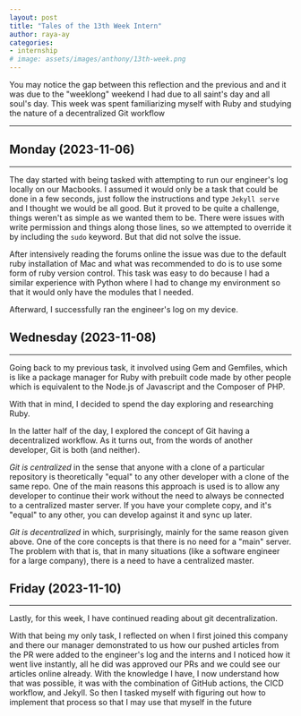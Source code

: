 ```yaml
---
layout: post
title: "Tales of the 13th Week Intern"
author: raya-ay
categories: 
- internship
# image: assets/images/anthony/13th-week.png
---
```


You may notice the gap between this reflection and the previous and and it was due to the "weeklong" weekend I had due to all saint's day and all soul's day. This week was spent familiarizing myself with Ruby and studying the nature of a decentralized Git workflow

---

## Monday (2023-11-06)
---

The day started with being tasked with attempting to run our engineer's log locally on our Macbooks. I assumed it would only be a task that could be done in a few seconds, just follow the instructions and type `Jekyll serve` and I thought we would be all good. But it proved to be quite a challenge, things weren't as simple as we wanted them to be. There were issues with write permission and things along those lines, so we attempted to override it by including the `sudo` keyword. But that did not solve the issue.

After intensively reading the forums online the issue was due to the default ruby installation of Mac and what was recommended to do is to use some form of ruby version control. This task was easy to do because I had a similar experience with Python where I had to change my environment so that it would only have the modules that I needed.

Afterward, I successfully ran the engineer's log on my device.


## Wednesday (2023-11-08)
---

Going back to my previous task, it involved using Gem and Gemfiles, which is like a package manager for Ruby with prebuilt code made by other people which is equivalent to the Node.js of Javascript and the Composer of PHP.

With that in mind, I decided to spend the day exploring and researching Ruby.

In the latter half of the day, I explored the concept of Git having a decentralized workflow. As it turns out, from the words of another developer, Git is both (and neither).

*Git is centralized* in the sense that anyone with a clone of a particular repository is theoretically "equal" to any other developer with a clone of the same repo. One of the main reasons this approach is used is to allow any developer to continue their work without the need to always be connected to a centralized master server. If you have your complete copy, and it's "equal" to any other, you can develop against it and sync up later.

*Git is decentralized* in which, surprisingly, mainly for the same reason given above. One of the core concepts is that there is no need for a "main" server. The problem with that is, that in many situations (like a software engineer for a large company), there is a need to have a centralized master.

## Friday (2023-11-10)
---

Lastly, for this week, I have continued reading about git decentralization.

With that being my only task, I reflected on when I first joined this company and there our manager demonstrated to us how our pushed articles from the PR were added to the engineer's log and the interns and I noticed how it went live instantly, all he did was approved our PRs and we could see our articles online already. With the knowledge I have, I now understand how that was possible, it was with the combination of GitHub actions, the CICD workflow, and Jekyll. So then I tasked myself with figuring out how to implement that process so that I may use that myself in the future